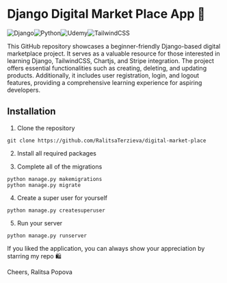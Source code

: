 # Django Digital Market Place App 🛒	

![Django](https://img.shields.io/badge/django-%23092E20.svg?style=for-the-badge&logo=django&logoColor=white)![Python](https://img.shields.io/badge/python-3670A0?style=for-the-badge&logo=python&logoColor=ffdd54)![Udemy](https://img.shields.io/badge/Udemy-A435F0?style=for-the-badge&logo=Udemy&logoColor=white)![TailwindCSS](https://img.shields.io/badge/tailwindcss-%2338B2AC.svg?style=for-the-badge&logo=tailwind-css&logoColor=white)

This GitHub repository showcases a beginner-friendly Django-based digital marketplace project. It serves as a valuable resource for those interested in learning Django, TailwindCSS, Chartjs, and Stripe integration. The project offers essential functionalities such as creating, deleting, and updating products. Additionally, it includes user registration, login, and logout features, providing a comprehensive learning experience for aspiring developers.


## Installation

1. Clone the repository

```
git clone https://github.com/RalitsaTerzieva/digital-market-place
``` 

2. Install all required packages

3. Complete all of the migrations

```
python manage.py makemigrations
python manage.py migrate
```

4. Create a super user for yourself

```
python manage.py createsuperuser
```

5. Run your server

```
python manage.py runserver
```

If you liked the application, you can always show your appreciation by starring my repo 🛍️

Cheers, Ralitsa Popova
